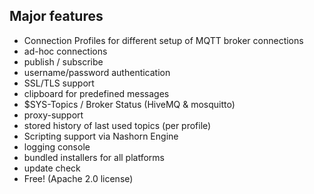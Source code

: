 ## Major features

* Connection Profiles for different setup of MQTT broker connections
* ad-hoc connections
* publish / subscribe
* username/password authentication 
* SSL/TLS support
* clipboard for predefined messages
* $SYS-Topics / Broker Status \(HiveMQ & mosquitto\)
* proxy-support
* stored history of last used topics \(per profile\)
* Scripting support via Nashorn Engine
* logging console
* bundled installers for all platforms
* update check
* Free! \(Apache 2.0 license\)

